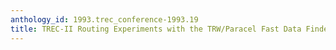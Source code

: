 ```yaml
---
anthology_id: 1993.trec_conference-1993.19
title: TREC-II Routing Experiments with the TRW/Paracel Fast Data Finder
---
```

